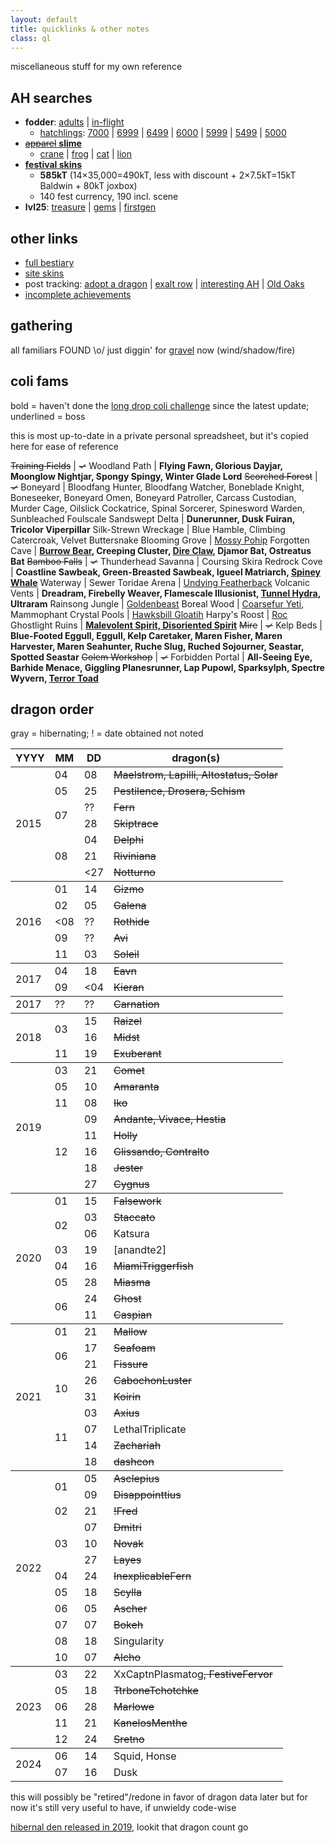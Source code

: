 ```yaml
---
layout: default
title: quicklinks & other notes
class: ql
---
```

miscellaneous stuff for my own reference

## AH searches

- <b>fodder</b>: [adults](https://www1.flightrising.com/auction-house/buy/realm/dragons?treasure_min=0&d_age=1&collapse=1) \| [in-flight](https://www1.flightrising.com/auction-house/buy/flight/dragons?treasure_min=0&d_age=1&collapse=1)
	- [hatchlings](https://www1.flightrising.com/auction-house/buy/realm/dragons?d_named=0&d_age=0&sort=name_desc&nocollapse=1&collapse=1): [7000](https://www1.flightrising.com/auction-house/buy/realm/dragons?treasure_max=7000&d_named=0&d_age=0&sort=name_desc&nocollapse=1&collapse=1) \| [6999](https://www1.flightrising.com/auction-house/buy/realm/dragons?treasure_max=6999&d_named=0&d_age=0&sort=name_desc&nocollapse=1&collapse=1) \| [6499](https://www1.flightrising.com/auction-house/buy/realm/dragons?treasure_max=6499&d_named=0&d_age=0&sort=name_desc&nocollapse=1&collapse=1) \| [6000](https://www1.flightrising.com/auction-house/buy/realm/dragons?treasure_max=6000&d_named=0&d_age=0&sort=name_desc&nocollapse=1&collapse=1) \| [5999](https://www1.flightrising.com/auction-house/buy/realm/dragons?treasure_max=5999&d_named=0&d_age=0&sort=name_desc&nocollapse=1&collapse=1) \| [5499](https://www1.flightrising.com/auction-house/buy/realm/dragons?treasure_max=5499&d_named=0&d_age=0&sort=name_desc&nocollapse=1&collapse=1) \| [5000](https://www1.flightrising.com/auction-house/buy/realm/dragons?treasure_max=5000&d_named=0&d_age=0&sort=name_desc&nocollapse=1&collapse=1)
- [~~apparel~~ <b>slime</b>](https://www1.flightrising.com/auction-house/buy/realm/app?treasure_min=0&collapse=1)
	- [crane](https://www1.flightrising.com/auction-house/buy/realm/app?itemname=crane&treasure_min=0&collapse=1) \| [frog](https://www1.flightrising.com/auction-house/buy/realm/app?itemname=frog&treasure_min=0&collapse=1) \| [cat](https://www1.flightrising.com/auction-house/buy/realm/app?itemname=cat&treasure_min=0&collapse=1) \| [lion](https://www1.flightrising.com/auction-house/buy/realm/app?itemname=lion&treasure_min=0&collapse=1) <!--viper & swallow seem to actually get used-->
- <b>[festival skins](https://www1.flightrising.com/auction-house/buy/realm/skins?treasure_max=35000&nocollapse=1&collapse=1)</b>
	- <b>585kT</b> (14×35,000=490kT, less with discount + 2×7.5kT=15kT Baldwin + 80kT joxbox)
	- 140 fest currency, 190 incl. scene
- <b>lvl25</b>: [treasure](https://www1.flightrising.com/auction-house/buy/realm/dragons?treasure_min=0&d_level_min=25&nocollapse=1&collapse=1) \| [gems](https://www1.flightrising.com/auction-house/buy/realm/dragons?gems_min=0&d_level_min=25&nocollapse=1&collapse=1) \| [firstgen](https://www1.flightrising.com/auction-house/buy/realm/dragons?d_level_min=25&d_gen1=1&nocollapse=1&collapse=1)

## other links

- [full bestiary](https://www1.flightrising.com/bestiary/138250?view=all&sort=id_asc)
- [site skins](https://www1.flightrising.com/game-database/items/skins?skin_type=admin&sort=id_asc)
- post tracking: [adopt a dragon](https://www1.flightrising.com/search/forums?term=&poster=Archaeoraptor&topicid=2157925&forum=&when=0&sort=recent) \| [exalt row](https://www1.flightrising.com/search/forums?term=&poster=Archaeoraptor&topicid=2325855&forum=&when=0&sort=recent) \| [interesting AH](https://www1.flightrising.com/search/forums?term=&poster=Archaeoraptor&topicid=2737352&forum=&when=0&sort=recent) \| [Old&nbsp;Oaks](https://www1.flightrising.com/search/forums?term=&poster=Archaeoraptor&topicid=2725086&forum=&when=0&sort=recent)
- [incomplete achievements](https://www1.flightrising.com/game-database/achievements?display_type=not_completed)

## gathering
all familiars FOUND \o/ just diggin' for [gravel](https://www1.flightrising.com/game-database/item/181) now (wind/shadow/fire)

## coli fams

bold = haven't done the [long drop coli challenge](https://www1.flightrising.com/search/forums?term=&poster=Archaeoraptor&topicid=1971573&forum=&when=0&sort=recent) since the latest update; underlined = boss

this is most up-to-date in a private personal spreadsheet, but it's copied here for ease of reference

~~Training Fields~~ | <s>✓</s>
Woodland Path | <b>Flying Fawn, Glorious Dayjar, Moonglow Nightjar, Spongy Spingy, Winter Glade Lord</b>
~~Scorched Forest~~ | <s>✓</s>
Boneyard | Bloodfang Hunter, Bloodfang Watcher, Boneblade Knight, Boneseeker, Boneyard Omen, Boneyard Patroller, Carcass Custodian, Murder Cage, Oilslick Cockatrice, Spinal Sorcerer, Spinesword Warden, Sunbleached Foulscale
Sandswept Delta | <b>Dunerunner, Dusk Fuiran, Tricolor Viperpillar</b>
Silk-Strewn Wreckage | Blue Hamble, Climbing Catercroak, Velvet Buttersnake
Blooming Grove | <u>Mossy Pohip</u>
Forgotten Cave | <b><u>Burrow Bear</u>, Creeping Cluster, <u>Dire Claw</u>, Djamor Bat, Ostreatus Bat</b>
~~Bamboo Falls~~ | <s>✓</s>
Thunderhead Savanna | Coursing Skira
Redrock Cove | <b>Coastline Sawbeak, Green-Breasted Sawbeak, Igueel Matriarch, <u>Spiney Whale</u></b>
Waterway | Sewer Toridae
Arena | <u>Undying Featherback</u>
Volcanic Vents | <b>Dreadram, Firebelly Weaver, Flamescale Illusionist, <u>Tunnel Hydra</u>, Ultraram</b>
Rainsong Jungle | <u>Goldenbeast</u>
Boreal Wood | <u>Coarsefur Yeti</u>, Mammophant
Crystal Pools | <u>Hawksbill Gloatih</u>
Harpy's Roost | <u>Roc</u>
Ghostlight Ruins | <b><u>Malevolent Spirit, Disoriented Spirit</u></b>
~~Mire~~ | <s>✓</s>
Kelp Beds | <b>Blue-Footed Eggull, Eggull, Kelp Caretaker, Maren Fisher, Maren Harvester, Maren Seahunter, Ruche Slug, Ruched Sojourner, Seastar, Spotted Seastar</b>
~~Golem Workshop~~ | <s>✓</s>
Forbidden Portal | <b>All-Seeing Eye, Barhide Menace, Giggling Planesrunner, Lap Pupowl, Sparksylph, Spectre Wyvern, <u>Terror Toad</u></b>

## dragon order

gray = hibernating; ! = date obtained not noted

<table id="dragolist">
	<thead class="x"><tr><th>YYYY</th><th>MM</th><th>DD</th><th>dragon(s)</th></tr></thead>
	<tbody>
		<tr><td rowspan="8">2015</td><td>04</td><td>08</td><td><s>Maelstrom, Lapilli, Altostatus, Solar</s></td></tr>
		<tr><td>05</td><td>25</td><td><s>Pestilence, Drosera, Schism</s></td></tr>
		<tr><td rowspan="2">07</td><td>??</td><td><s>Fern</s></td></tr>
		<tr><td>28</td><td><s>Skiptrace</s></td></tr>
		<tr><td rowspan="3">08</td><td>04</td><td><s>Delphi</s></td></tr>
		<tr><td>21</td><td><s>Riviniana</s></td></tr>
		<tr><td><span><27</span></td><td><s>Notturno</s></td></tr>
	</tbody><tbody>
		<tr><td rowspan="5">2016</td><td>01</td><td>14</td><td><s>Gizmo</s></td></tr>
		<tr><td>02</td><td>05</td><td><s>Galena</s></td></tr>
		<tr><td><span><08</span></td><td>??</td><td><s>Rothide</s></td></tr>
		<tr><td>09</td><td>??</td><td><s>Avi</s></td></tr>
		<tr><td>11</td><td>03</td><td><s>Soleil</s></td></tr>
	</tbody><tbody>
		<tr><td rowspan="2">2017</td><td>04</td><td>18</td><td><s>Eavn</s></td></tr>
		<tr><td>09</td><td><span><04</span></td><td><s>Kieran</s></td></tr>
	</tbody>
	<tbody><tr><td>2017</td><td>??</td><td>??</td><td><s>Carnation</s></td></tr></tbody>
	<tbody>
		<tr><td rowspan="3">2018</td><td rowspan="2">03</td><td>15</td><td><s>Raizel</s></td></tr>
		<tr><td>16</td><td><s>Midst</s></td></tr>
		<tr><td>11</td><td>19</td><td><s>Exuberant</s></td></tr>
	</tbody><tbody>
		<tr><td rowspan="8">2019</td><td>03</td><td>21</td><td><s>Comet</s></td></tr>
		<tr><td>05</td><td>10</td><td><s>Amaranta</s></td></tr>
		<tr><td>11</td><td>08</td><td><s>Iko</s></td></tr>
		<tr><td rowspan="5">12</td><td>09</td><td><s>Andante, Vivace, Hestia</s></td></tr>
		<tr><td>11</td><td><s>Holly</s></td></tr>
		<tr><td>16</td><td><s>Glissando, Contralto</s></td></tr>
		<tr><td>18</td><td><s>Jester</s></td></tr>
		<tr><td>27</td><td><s>Cygnus</s></td></tr>
	</tbody><tbody>
		<tr><td rowspan="16">2020</td><td>01</td><td>15</td><td><s>Falsework</s></td></tr>
		<tr><td rowspan="2">02</td><td>03</td><td><s>Staccato</s></td></tr>
		<tr><td>06</td><td>Katsura</td></tr>
		<tr><td>03</td><td>19</td><td>[anandte2]</td></tr>
		<tr><td>04</td><td>16</td><td><s>MiamiTriggerfish</s></td></tr>
		<tr><td>05</td><td>28</td><td><s>Miasma</s></td></tr>
		<tr><td rowspan="2">06</td><td>24</td><td><s>Ghost</s></td></tr>
		<tr><td>11</td><td><s>Caspian</s></td></tr>
	</tbody><tbody>
		<tr><td rowspan="9">2021</td><td>01</td><td>21</td><td><s>Mallow</s></td></tr>
		<tr><td rowspan="2">06</td><td>17</td><td><s>Seafoam</s></td></tr>
		<tr><td>21</td><td><s>Fissure</s></td></tr>
		<tr><td rowspan="2">10</td><td>26</td><td><s>CabochonLuster</s></td></tr>
		<tr><td>31</td><td><s>Koirin</s></td></tr>
		<tr><td rowspan="4">11</td><td>03</td><td><s>Axius</s></td></tr>
		<tr><td>07</td><td>LethalTriplicate</td></tr>
		<tr><td>14</td><td><s>Zachariah</s></td></tr>
		<tr><td>18</td><td><s>dashcon</s></td></tr>
	</tbody><tbody>
		<tr><td rowspan="12">2022</td><td rowspan="2">01</td><td>05</td><td><s>Asclepius</s></td></tr>
		<tr><td>09</td><td><s>Disappointtius</s></td></tr>
		<tr><td>02</td><td>21</td><td><s>!Fred</s></td></tr>
		<tr><td rowspan="3">03</td><td>07</td><td><s>Dmitri</s></td></tr>
		<tr><td>10</td><td><s>Novak</s></td></tr>
		<tr><td>27</td><td><s>Layes</s></td></tr>
		<tr><td>04</td><td>24</td><td><s>InexplicableFern</s></td></tr>
		<tr><td>05</td><td>18</td><td><s>Scylla</s></td></tr>
		<tr><td>06</td><td>05</td><td><s>Ascher</s></td></tr>
		<tr><td>07</td><td>07</td><td><s>Bokeh</s></td></tr>
		<tr><td>08</td><td>18</td><td>Singularity</td></tr>
		<tr><td>10</td><td>07</td><td><s>Alcho</s></td></tr>
	</tbody><tbody>
		<tr><td rowspan="5">2023</td><td>03</td><td>22</td><td>XxCaptnPlasmatog<s>, FestiveFervor</s></td></tr>
		<tr><td>05</td><td>18</td><td><s>TtrboneTchotchke</s></td></tr>
		<tr><td>06</td><td>28</td><td><s>Marlowe</s></td></tr>
		<tr><td>11</td><td>21</td><td><s>KanelosMenthe</s></td></tr>
		<tr><td>12</td><td>24</td><td><s>Sretno</s></td></tr>
	</tbody><tbody>
		<tr><td rowspan="2">2024</td><td>06</td><td>14</td><td>Squid, Honse</td></tr>
		<tr><td>07</td><td>16</td><td>Dusk</td></tr>
	</tbody>
</table>

this will possibly be "retired"/redone in favor of dragon data later but for now it's still very useful to have, if unwieldy code-wise

[hibernal den released in 2019](https://www1.flightrising.com/forums/ann/2627065), lookit that dragon count go

<!--these are no one's business but my own but I want 'em here anyways

### notable lizards
#### all G1s I've hatched (to memory):
- <b>[Tyson](https://www1.flightrising.com/dragon/31806787)</b>: first egg I ever found; had some lore crumbs but never found a place, exalted
- <b>[Cygnus](https://www1.flightrising.com/dragon/57992771)</b>: egg gifted to me from [PricklyGoose](https://www1.flightrising.com/clan-profile/342988); revamped from blue noc to pink undertide permabab
- <b>[[unnamed]](https://www1.flightrising.com/dragon/76895138)</b>: prize from Spite the Sprite, a Plague in-flight program; never figured out what to do with & re-gifted
- <b>[InexplicableFern](https://www1.flightrising.com/dragon/77584677)</b>: random fodderlocke drop & surprise XXY, went with the cheaper scry for a letter gimmick (FPL)
- <b>[Sretno](https://www1.flightrising.com/dragon/91709273)</b>: a bunch of friends were getting crazy hatch luck and this guy spawned in the frenzy

#### dragos from frembs :>
ordered by account ID

- [fairysmith](https://www1.flightrising.com/clan-profile/135622): <b>[Riviniana](https://www1.flightrising.com/dragon/16051687)</b>---technically independent, but we had some lore goin with the "bee faes" and [Hecate](https://www1.flightrising.com/dragon/13616666)
- [Rosaceae](https://www1.flightrising.com/clan-profile/154165): <b>[Jester](https://www1.flightrising.com/dragon/57606297)</b>---inside joke. goop is hell.
- [Kondraki](https://www1.flightrising.com/clan-profile/208300): <b>[TtrboneTchotchke](https://www1.flightrising.com/dragon/86260466)</b>: borrowed dad [Sanguinem](https://www1.flightrising.com/dragon/21323125) specifically for this breeding
- [Starbrite](https://www1.flightrising.com/clan-profile/325229): <b>[Singularity](https://www1.flightrising.com/dragon/80037268)</b>---bought from Starbrite & has lore based on parents'!
- [Opalrose](https://www1.flightrising.com/clan-profile/335059): <b>[Asclepius](https://www1.flightrising.com/dragon/74944146)</b>---was going to be a NotN hatch reject but I yoinked ’em first
- [PricklyGoose](https://www1.flightrising.com/clan-profile/342988): <b>[Raizel](https://www1.flightrising.com/dragon/40109738)</b>---bred in (since-closed) hatchery
- [Wasserbienchen](https://www1.flightrising.com/clan-profile/619562) & [Fabusol](https://www1.flightrising.com/clan-profile/624718): <b>[Scylla](https://www1.flightrising.com/dragon/78166107)</b> & <b>[Bokeh](https://www1.flightrising.com/dragon/78953375)</b>---both from Fabusol's lair, but the three of us had a small lore alliance/overlap that these two resulted from
- [Farawaytown](https://www1.flightrising.com/clan-profile/714492): <b>[Dusk](https://www1.flightrising.com/dragon/96501597)</b>---early nest reject but reminded me of sunset

-->
